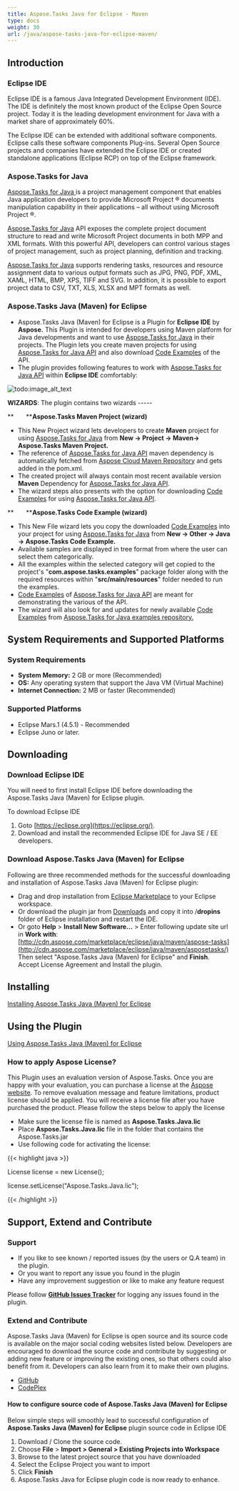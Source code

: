 ```yaml
---
title: Aspose.Tasks Java for Eclipse - Maven
type: docs
weight: 30
url: /java/aspose-tasks-java-for-eclipse-maven/
---
```


## **Introduction**
### **Eclipse IDE**
Eclipse IDE is a famous Java Integrated Development Environment (IDE). The IDE is definitely the most known product of the Eclipse Open Source project. Today it is the leading development environment for Java with a market share of approximately 60%.

The Eclipse IDE can be extended with additional software components. Eclipse calls these software components Plug-ins. Several Open Source projects and companies have extended the Eclipse IDE or created standalone applications (Eclipse RCP) on top of the Eclipse framework.
### **Aspose.Tasks for Java**
[Aspose.Tasks for Java ](http://www.aspose.com/java/project-management-component.aspx)is a project management component that enables Java application developers to provide Microsoft Project ® documents manipulation capability in their applications – all without using Microsoft Project ®.

[Aspose.Tasks for Java](http://www.aspose.com/java/project-management-component.aspx) API exposes the complete project document structure to read and write Microsoft Project documents in both MPP and XML formats. With this powerful API, developers can control various stages of project management, such as project planning, definition and tracking.

[Aspose.Tasks for Java](http://www.aspose.com/java/project-management-component.aspx) supports rendering tasks, resources and resource assignment data to various output formats such as JPG, PNG, PDF, XML, XAML, HTML, BMP, XPS, TIFF and SVG. In addition, it is possible to export project data to CSV, TXT, XLS, XLSX and MPT formats as well.
### **Aspose.Tasks Java (Maven) for Eclipse**
- Aspose.Tasks Java (Maven) for Eclipse is a Plugin for **Eclipse IDE** by **Aspose.** This Plugin is intended for developers using Maven platform for Java developments and want to use [Aspose.Tasks for Java](http://www.aspose.com/java/project-management-component.aspx) in their projects. The Plugin lets you create maven projects for using [Aspose.Tasks for Java API](http://www.aspose.com/java/project-management-component.aspx) and also download [Code Examples](https://github.com/aspose-tasks/Aspose.Tasks-for-Java/tree/master/Examples) of the API.
- The plugin provides following features to work with [Aspose.Tasks for Java API](http://www.aspose.com/java/project-management-component.aspx) within **Eclipse IDE** comfortably: 

![todo:image_alt_text](http://i.imgur.com/KWKGljg.png)


**WIZARDS**:
The plugin contains two wizards -----

**       ****Aspose.Tasks Maven Project (wizard)**

- This New Project wizard lets developers to create **Maven** project for using [Aspose.Tasks for Java](http://www.aspose.com/java/project-management-component.aspx) from **New -> Project -> Maven-> Aspose.Tasks Maven Project.**
- The reference of [Aspose.Tasks for Java API](http://www.aspose.com/java/project-management-component.aspx) maven dependency is automatically fetched from [Aspose Cloud Maven Repository](http://maven.aspose.com/artifactory/webapp/home.html?0) and gets added in the pom.xml.
- The created project will always contain most recent available version **Maven** Dependency for [Aspose.Tasks for Java API](http://www.aspose.com/java/project-management-component.aspx).
- The wizard steps also presents with the option for downloading [Code Examples](https://github.com/aspose-tasks/Aspose.Tasks-for-Java/tree/master/Examples) for using [Aspose.Tasks for Java API](http://www.aspose.com/java/project-management-component.aspx).

**       ****Aspose.Tasks Code Example (wizard)**

- This New File wizard lets you copy the downloaded [Code Examples](https://github.com/aspose-tasks/Aspose.Tasks-for-Java/tree/master/Examples) into your project for using [Aspose.Tasks for Java](http://www.aspose.com/java/project-management-component.aspx) from **New -> Other -> Java -> Aspose.Tasks Code Example.**
- Available samples are displayed in tree format from where the user can select them categorically.
- All the examples within the selected category will get copied to the project's "**com.aspose.tasks.examples**" package folder along with the required resources within "**src/main/resources**" folder needed to run the examples.
- [Code Examples](https://github.com/aspose-tasks/Aspose.Tasks-for-Java/tree/master/Examples) of [Aspose.Tasks for Java API](http://www.aspose.com/java/project-management-component.aspx) are meant for demonstrating the various of the API.
- The wizard will also look for and updates for newly available [Code Examples](https://github.com/aspose-tasks/Aspose.Tasks-for-Java/tree/master/Examples) from [Aspose.Tasks for Java examples repository.](https://github.com/aspose-tasks/Aspose.Tasks-for-Java/tree/master/Examples)
## **System Requirements and Supported Platforms**
### **System Requirements**
- **System Memory:** 2 GB or more (Recommended)
- **OS:** Any operating system that support the Java VM (Virtual Machine)
- **Internet Connection:** 2 MB or faster (Recommended)
### **Supported Platforms**
- Eclipse Mars.1 (4.5.1) - Recommended
- Eclipse Juno or later.
## **Downloading**
### **Download Eclipse IDE**
You will need to first install Eclipse IDE before downloading the Aspose.Tasks Java (Maven) for Eclipse plugin.

To download Eclipse IDE

1. Goto [https://eclipse.org](https://eclipse.org/).
1. Download and install the recommended Eclipse IDE for Java SE / EE developers.
### **Download Aspose.Tasks Java (Maven) for Eclipse**
Following are three recommended methods for the successful downloading and installation of Aspose.Tasks Java (Maven) for Eclipse plugin:

- Drag and drop installation from [Eclipse Marketplace](https://marketplace.eclipse.org/content/asposetasks-java-maven-eclipse) to your Eclipse workspace.
- Or download the plugin jar from [Downloads](https://asposetasksjavaeclipse.codeplex.com/releases) and copy it into /**dropins** folder of Eclipse installation and restart the IDE.
- Or goto **Help** > **Install New Software...** > Enter following update site url in **Work with**:
  [http://cdn.aspose.com/marketplace/eclipse/java/maven/aspose-tasks](http://cdn.aspose.com/marketplace/eclipse/java/maven/asposetasks/)
  Then select "Aspose.Tasks Java (Maven) for Eclipse" and **Finish**. Accept License Agreement and Install the plugin.
## **Installing**
[Installing Aspose.Tasks Java (Maven) for Eclipse](http://www.aspose.com/docs/display/tasksjava/Installing+and+Using+Aspose.Tasks+Java+for+Eclipse+-+Maven#InstallingandUsingAspose.TasksJavaforEclipse-Maven-Installing)
## **Using the Plugin**
[Using Aspose.Tasks Java (Maven) for Eclipse](http://www.aspose.com/docs/display/tasksjava/Installing+and+Using+Aspose.Tasks+Java+for+Eclipse+-+Maven#InstallingandUsingAspose.TasksJavaforEclipse-Maven-Using)
### **How to apply Aspose License?**
This Plugin uses an evaluation version of Aspose.Tasks. Once you are happy with your evaluation, you can purchase a license at the [Aspose website](http://www.aspose.com/purchase/default.aspx).
To remove evaluation message and feature limitations, product license should be applied. You will receive a license file after you have purchased the product. Please follow the steps below to apply the license

- Make sure the license file is named as **Aspose.Tasks.Java.lic**
- Place **Aspose.Tasks.Java.lic** file in the folder that contains the Aspose.Tasks.jar
- Use following code for activating the license: 

{{< highlight java >}}

 License license = new License();

license.setLicense("Aspose.Tasks.Java.lic");

{{< /highlight >}}
## **Support, Extend and Contribute**
### **Support**
- If you like to see known / reported issues (by the users or Q.A team) in the plugin.
- Or you want to report any issue you found in the plugin
- Have any improvement suggestion or like to make any feature request

Please follow [**GitHub Issues Tracker**](https://github.com/aspose-tasks/Aspose.Tasks-for-Java/issues) for logging any issues found in the plugin.
### **Extend and Contribute**
Aspose.Tasks Java (Maven) for Eclipse is open source and its source code is available on the major social coding websites listed below. Developers are encouraged to download the source code and contribute by suggesting or adding new feature or improving the existing ones, so that others could also benefit from it. Developers can also learn from it to make their own plugins.

- [GitHub](https://github.com/aspose-tasks/Aspose.Tasks-for-Java/tree/master/Plugins/Aspose.Tasks%20Java%20\(Maven\)%20for%20Eclipse)
- [CodePlex](https://asposetasksjavaeclipse.codeplex.com/)
#### **How to configure source code of Aspose.Tasks Java (Maven) for Eclipse**
Below simple steps will smoothly lead to successful configuration of **Aspose.Tasks Java (Maven) for Eclipse** plugin source code in Eclipse IDE

1. Download / Clone the source code.
1. Choose **File** > **Import > General > Existing Projects into Workspace**
1. Browse to the latest project source that you have downloaded
1. Select the Eclipse Project you want to import
1. Click **Finish**
1. Aspose.Tasks Java for Eclipse plugin code is now ready to enhance.
